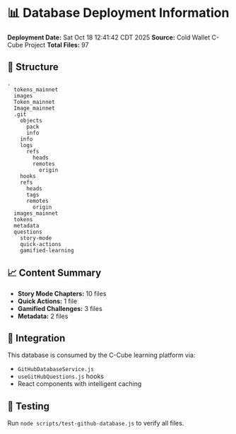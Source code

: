 # 📊 Database Deployment Information

**Deployment Date:** Sat Oct 18 12:41:42 CDT 2025
**Source:** Cold Wallet C-Cube Project
**Total Files:** 97

## 📁 Structure
```
.
  tokens_mainnet
  images
  Token_mainnet
  Image_mainnet
  .git
    objects
      pack
      info
    info
    logs
      refs
        heads
        remotes
          origin
    hooks
    refs
      heads
      tags
      remotes
        origin
  images_mainnet
  tokens
  metadata
  questions
    story-mode
    quick-actions
    gamified-learning
```

## 📈 Content Summary
- **Story Mode Chapters:** 10 files
- **Quick Actions:** 1 file  
- **Gamified Challenges:** 3 files
- **Metadata:** 2 files

## 🔗 Integration
This database is consumed by the C-Cube learning platform via:
- `GitHubDatabaseService.js`
- `useGitHubQuestions.js` hooks
- React components with intelligent caching

## 🧪 Testing
Run `node scripts/test-github-database.js` to verify all files.
